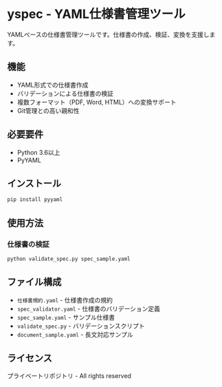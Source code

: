 # yspec - YAML仕様書管理ツール

YAMLベースの仕様書管理ツールです。仕様書の作成、検証、変換を支援します。

## 機能

- YAML形式での仕様書作成
- バリデーションによる仕様書の検証
- 複数フォーマット（PDF, Word, HTML）への変換サポート
- Git管理との高い親和性

## 必要要件

- Python 3.6以上
- PyYAML

## インストール

```bash
pip install pyyaml
```

## 使用方法

### 仕様書の検証

```bash
python validate_spec.py spec_sample.yaml
```

## ファイル構成

- `仕様書規約.yaml` - 仕様書作成の規約
- `spec_validator.yaml` - 仕様書のバリデーション定義
- `spec_sample.yaml` - サンプル仕様書
- `validate_spec.py` - バリデーションスクリプト
- `document_sample.yaml` - 長文対応サンプル

## ライセンス

プライベートリポジトリ - All rights reserved
